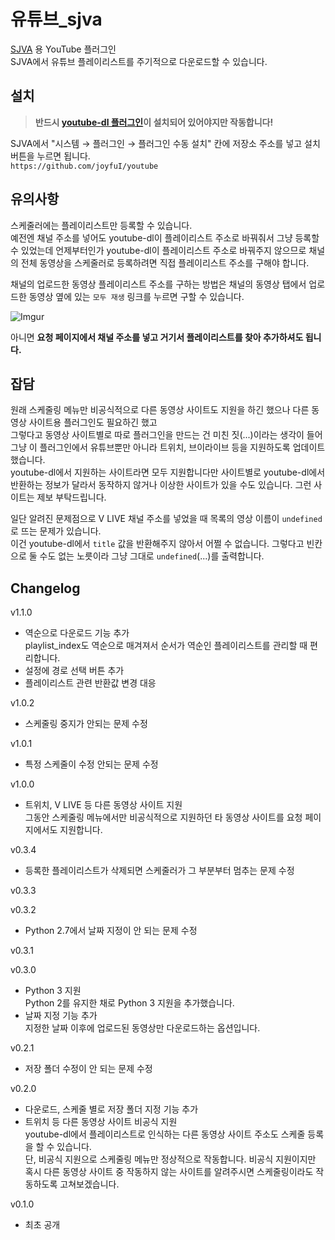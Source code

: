 # 유튜브_sjva
[SJVA](https://sjva.me/) 용 YouTube 플러그인  
SJVA에서 유튜브 플레이리스트를 주기적으로 다운로드할 수 있습니다.

## 설치
> **반드시 [youtube-dl 플러그인](https://github.com/joyfuI/youtube-dl)이 설치되어 있어야지만 작동합니다!**

SJVA에서 "시스템 → 플러그인 → 플러그인 수동 설치" 칸에 저장소 주소를 넣고 설치 버튼을 누르면 됩니다.  
`https://github.com/joyfuI/youtube`

## 유의사항
스케줄러에는 플레이리스트만 등록할 수 있습니다.  
예전엔 채널 주소를 넣어도 youtube-dl이 플레이리스트 주소로 바꿔줘서 그냥 등록할 수 있었는데 언제부터인가 youtube-dl이 플레이리스트 주소로 바꿔주지 않으므로 채널의 전체 동영상을 스케줄러로 등록하려면 직접 플레이리스트 주소를 구해야 합니다.

채널의 업로드한 동영상 플레이리스트 주소를 구하는 방법은 채널의 동영상 탭에서 업로드한 동영상 옆에 있는 `모두 재생` 링크를 누르면 구할 수 있습니다.

![Imgur](https://i.imgur.com/HwX3USf.png)

아니면 **요청 페이지에서 채널 주소를 넣고 거기서 플레이리스트를 찾아 추가하셔도 됩니다.**

## 잡담
원래 스케줄링 메뉴만 비공식적으로 다른 동영상 사이트도 지원을 하긴 했으나 다른 동영상 사이트용 플러그인도 필요하긴 했고  
그렇다고 동영상 사이트별로 따로 플러그인을 만드는 건 미친 짓(...)이라는 생각이 들어 그냥 이 플러그인에서 유튜브뿐만 아니라 트위치, 브이라이브 등을 지원하도록 업데이트했습니다.  
youtube-dl에서 지원하는 사이트라면 모두 지원합니다만 사이트별로 youtube-dl에서 반환하는 정보가 달라서 동작하지 않거나 이상한 사이트가 있을 수도 있습니다. 그런 사이트는 제보 부탁드립니다.

일단 알려진 문제점으로 V LIVE 채널 주소를 넣었을 때 목록의 영상 이름이 `undefined`로 뜨는 문제가 있습니다.  
이건 youtube-dl에서 `title` 값을 반환해주지 않아서 어쩔 수 없습니다. 그렇다고 빈칸으로 둘 수도 없는 노릇이라 그냥 그대로 `undefined`(...)를 출력합니다.

## Changelog
v1.1.0
* 역순으로 다운로드 기능 추가  
  playlist_index도 역순으로 매겨져서 순서가 역순인 플레이리스트를 관리할 때 편리합니다.
* 설정에 경로 선택 버튼 추가
* 플레이리스트 관련 반환값 변경 대응

v1.0.2
* 스케줄링 중지가 안되는 문제 수정

v1.0.1
* 특정 스케줄이 수정 안되는 문제 수정

v1.0.0
* 트위치, V LIVE 등 다른 동영상 사이트 지원  
  그동안 스케줄링 메뉴에서만 비공식적으로 지원하던 타 동영상 사이트를 요청 페이지에서도 지원합니다.

v0.3.4
* 등록한 플레이리스트가 삭제되면 스케줄러가 그 부분부터 멈추는 문제 수정

v0.3.3

v0.3.2
* Python 2.7에서 날짜 지정이 안 되는 문제 수정

v0.3.1

v0.3.0
* Python 3 지원  
  Python 2를 유지한 채로 Python 3 지원을 추가했습니다.
* 날짜 지정 기능 추가  
  지정한 날짜 이후에 업로드된 동영상만 다운로드하는 옵션입니다.

v0.2.1
* 저장 폴더 수정이 안 되는 문제 수정

v0.2.0
* 다운로드, 스케줄 별로 저장 폴더 지정 기능 추가
* 트위치 등 다른 동영상 사이트 비공식 지원  
  youtube-dl에서 플레이리스트로 인식하는 다른 동영상 사이트 주소도 스케줄 등록을 할 수 있습니다.  
  단, 비공식 지원으로 스케줄링 메뉴만 정상적으로 작동합니다. 비공식 지원이지만 혹시 다른 동영상 사이트 중 작동하지 않는 사이트를 알려주시면 스케줄링이라도 작동하도록 고쳐보겠습니다.

v0.1.0
* 최초 공개
